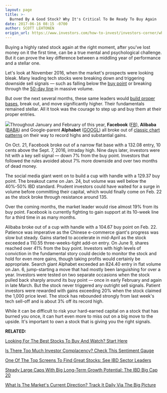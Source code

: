 ```yaml
---
layout: page
title: >-
  Burned By A Good Stock? Why It's Critical To Be Ready To Buy Again
date: 2017-06-16 08:15 -0700
author: SCOTT LEHTONEN
origin_url: https://www.investors.com/how-to-invest/investors-corner/when-to-rebuy-stock-breakout-facebook-alibaba-alphabet/
---
```


Buying a highly rated stock again at the right moment, after you've lost money on it the first time, can be a true mental and psychological challenge. But it can prove the key difference between a middling year of performance and a stellar one.

Let's look at November 2016, when the market's prospects were looking bleak. Many leading tech stocks were breaking down and triggering downside sell signals — such as falling below the [buy point](https://www.investors.com/ibd-university/how-to-buy/when-to-buy/) or breaking through the [50-day line](https://www.investors.com/how-to-invest/investors-corner/50-day-moving-average/) in massive volume.

But over the next several months, these same leaders would [build proper bases](https://www.investors.com/ibd-university/how-to-buy/bases-overview-1/), break out, and move significantly higher. Their fundamentals remained stellar. All it took was the courage to step up and buy them at their proper entries.

![](https://www.investors.com/wp-content/uploads/2017/06/ICfb061917-300x162.png)Throughout January and February of this year, **Facebook** ([FB](https://research.investors.com/quote.aspx?symbol=FB)), **Alibaba** ([BABA](https://research.investors.com/quote.aspx?symbol=BABA)) and Google-parent **Alphabet** ([GOOGL](https://research.investors.com/quote.aspx?symbol=GOOGL)) all broke out of [classic chart patterns](https://www.investors.com/ibd-university/how-to-buy/common-patterns-1/) on their way to record highs and substantial gains.

On Oct. 21, Facebook broke out of a narrow flat base with a 132.08 entry, 10 cents above the Sept. 7, 2016, intraday high. Nine days later, investors were hit with a key sell signal — down 7% from the buy point. Investors that followed the rules avoided about 7% more downside and over two months of dead money.

The social media giant went on to build a cup with handle with a 129.37 buy point. The breakout came on Jan. 24, but volume was well below the 40%-50% IBD standard. Prudent investors could have waited for a surge in volume before committing their capital, which would finally come on Feb. 22 as the stock broke through resistance around 135.

Over the coming months, the market leader would rise almost 19% from its buy point. Facebook is currently fighting to gain support at its 10-week line for a third time in as many months.

Alibaba broke out of a cup with handle with a 104.67 buy point on Feb. 22. Patience was imperative as the Chinese e-commerce giant's progress was slow but steady. Gains started to accelerate in mid-April as the stock exceeded a 110.55 three-weeks-tight add-on entry. On June 9, shares reached over 41% from the buy point. Investors with high levels of conviction in the fundamental story could decide to monitor the stock and hold for even more gains, though taking profits would certainly be appropriate.
Search giant Alphabet exceeded an 824.40 entry in flat volume on Jan. 6, jump-starting a move that had mostly been languishing for over a year. Investors were tested on two separate occasions when the stock pulled back sharply around its buy point — once in early February and again in late March.
But the stock never triggered any outright sell signals. Patient investors were rewarded with gains exceeding 20% when the stock claimed the 1,000 price level. The stock has rebounded strongly from last week's tech sell-off and is about 3% off its record high.

While it can be difficult to risk your hard-earned capital on a stock that has burned you once, it can hurt even more to miss out on a big move to the upside. It's important to own a stock that is giving you the right signals.

**RELATED:**

[Looking For The Best Stocks To Buy And Watch? Start Here](https://www.investors.com/how-to-invest/investors-corner/looking-for-the-best-stocks-to-buy-and-watch-start-here/)

[Is There Too Much Investor Complacency? Check This Sentiment Gauge](https://www.investors.com/how-to-invest/investors-corner/do-options-activity-tell-you-theres-too-much-complacency-read-this-first/)

[One Of The Top Screens To Find Great Stocks: See IBD Sector Leaders](http://research.investors.com/stock-lists/sector-leaders)

[Steady Large Caps With Big Long-Term Growth Potential: The IBD Big Cap 20](http://research.investors.com/stock-lists/big-cap-20/)

[What Is The Market's Current Direction? Track It Daily Via The Big Picture](https://www.investors.com/category/market-trend/the-big-picture/)
